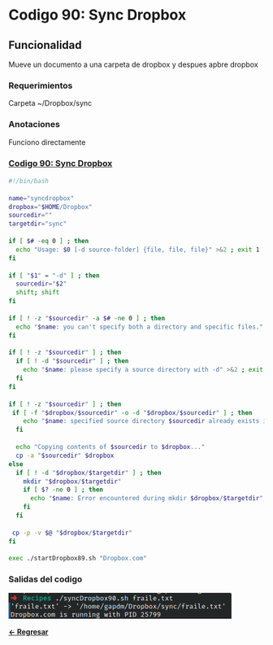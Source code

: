 # Codigo 90: Sync Dropbox

## Funcionalidad
Mueve un documento a una carpeta de dropbox y despues apbre dropbox

### **Requerimientos**
Carpeta ~/Dropbox/sync

### **Anotaciones**
Funciono directamente

### **[Codigo 90: Sync Dropbox](syncDropbox90.sh)**

```bash
#!/bin/bash

name="syncdropbox"
dropbox="$HOME/Dropbox"
sourcedir=""
targetdir="sync"

if [ $# -eq 0 ] ; then
  echo "Usage: $0 [-d source-folder] {file, file, file}" >&2 ; exit 1
fi 

if [ "$1" = "-d" ] ; then
  sourcedir="$2"
  shift; shift
fi

if [ ! -z "$sourcedir" -a $# -ne 0 ] ; then
  echo "$name: you can't specify both a directory and specific files." >&2 ; exit 1
fi

if [ ! -z "$sourcedir" ] ; then
  if [ ! -d "$sourcedir" ] ; then
    echo "$name: please specify a source directory with -d" >&2 ; exit 1
  fi
fi

if [ ! -z "$sourcedir" ] ; then
 if [ -f "$dropbox/$sourcedir" -o -d "$dropbox/$sourcedir" ] ; then
    echo "$name: specified source directory $sourcedir already exists in $dropbox" >&2 ; exit 1
  fi

  echo "Copying contents of $sourcedir to $dropbox..."
  cp -a "$sourcedir" $dropbox	
else
  if [ ! -d "$dropbox/$targetdir" ] ; then
    mkdir "$dropbox/$targetdir"
    if [ $? -ne 0 ] ; then
      echo "$name: Error encountered during mkdir $dropbox/$targetdir" >&2 ; exit 1
    fi
  fi

 cp -p -v $@ "$dropbox/$targetdir"
fi

exec ./startDropbox89.sh "Dropbox.com"
```

### **Salidas del codigo**

![Salida.png](Salida.png)

**[<- Regresar](../README.md)**